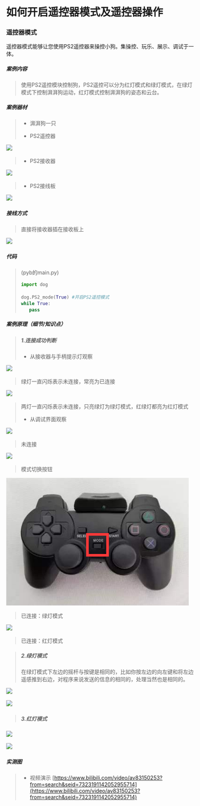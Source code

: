 # 如何开启遥控器模式及遥控器操作

### 遥控器模式

遥控器模式能够让您使用PS2遥控器来操控小狗。集操控、玩乐、展示、调试于一体。



##### 案例内容

>​	使用PS2遥控模块控制狗，PS2遥控可以分为红灯模式和绿灯模式，在绿灯模式下控制湃湃狗运动，红灯模式控制湃湃狗的姿态和云台。

##### 案例器材

>* 湃湃狗一只
>
>* PS2遥控器
>

![](/pic/ch4/4.3.1/1.png) 

>* PS2接收器
>

![](/pic/ch4/4.3.1/2.png) 

>* PS2接线板
>

![](/pic/ch4/4.3.1/3.png) 

##### 接线方式

>直接将接收器插在接收板上

![](/pic/ch4/4.3.1/4.png) 

##### 代码

>(pyb的main.py)
>```python
>import dog
>
>dog.PS2_mode(True) #开启PS2遥控模式
>while True:
>    pass
>```

##### 案例原理（细节/知识点）

>##### 1.连接成功判断  
>
>-	从接收器与手柄提示灯观察  
>

![](/pic/ch4/4.3.1/5.png) 

>  绿灯一直闪烁表示未连接，常亮为已连接  
>

![](/pic/ch4/4.3.1/6.png) 

>  两灯一直闪烁表示未连接，只亮绿灯为绿灯模式，红绿灯都亮为红灯模式  
>
>-   从调试界面观察  
>

![](/pic/ch4/4.3.1/7.png) 

>  未连接  
>

![](/pic/ch4/4.3.1/8.png) 

>  模式切换按钮 
>

![](/pic/ch4/4.3.1/mode.png) 

>  已连接：绿灯模式  
>

![](/pic/ch4/4.3.1/9.png) 

>  已连接：红灯模式  
>

>##### 2.绿灯模式
>
>   在绿灯模式下左边的摇杆与按键是相同的，比如你按左边的向左键和将左边遥感推到右边，对程序来说发送的信息的相同的，处理当然也是相同的。  
>

![](/pic/ch4/4.3.1/10.png) 

![](/pic/ch4/4.3.1/11.png) 

>##### 3.红灯模式  

![](/pic/ch4/4.3.1/12.png) 

![](/pic/ch4/4.3.1/13.png) 

##### 实测图

>- 视频演示 [https://www.bilibili.com/video/av83150253?from=search&seid=7323191142052955714](https://www.bilibili.com/video/av83150253?from=search&seid=7323191142052955714) 